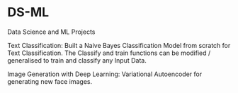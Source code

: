 # DS-ML
Data Science and ML Projects

Text Classification: Built a Naive Bayes Classification Model from scratch for Text Classification. The Classify and train functions can be modified / generalised to train and classify any Input Data.

Image Generation with Deep Learning: Variational Autoencoder for generating new face images.


